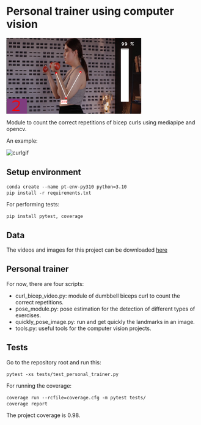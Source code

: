 # Personal trainer using computer vision

<img src="./images/curl.png" width=70% align="center"> 

Module to count the correct repetitions of bicep curls using mediapipe and opencv.

An example:

![curlgif](images/curl.gif)


## Setup environment
```
conda create --name pt-env-py310 python=3.10
pip install -r requirements.txt
```

For performing tests:
```
pip install pytest, coverage
```

## Data
The videos and images for this project can be downloaded [here](https://pexels.com)


## Personal trainer
For now, there are four scripts:

 - curl_bicep_video.py: module of dumbbell biceps curl to count the correct repetitions.
 - pose_module.py: pose estimation for the detection of different types of exercises.
 - quickly_pose_image.py: run and get quickly the landmarks in an image.
 - tools.py: useful tools for the computer vision projects.


## Tests
Go to the repository root and run this:

```
pytest -xs tests/test_personal_trainer.py
```

For running the coverage:

```
coverage run --rcfile=coverage.cfg -m pytest tests/
coverage report
```
The project coverage is 0.98.

